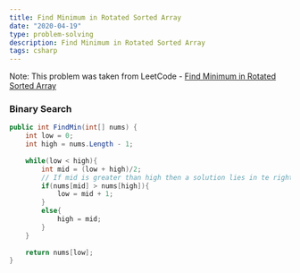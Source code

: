 ```yaml
---
title: Find Minimum in Rotated Sorted Array
date: "2020-04-19"
type: problem-solving
description: Find Minimum in Rotated Sorted Array
tags: csharp
---
```


Note: This problem was taken from LeetCode - [Find Minimum in Rotated Sorted Array](https://leetcode.com/problems/find-minimum-in-rotated-sorted-array/)

### Binary Search

```csharp
public int FindMin(int[] nums) {
	int low = 0;
	int high = nums.Length - 1;
	
	while(low < high){
		int mid = (low + high)/2;
		// If mid is greater than high then a solution lies in te right half of section
		if(nums[mid] > nums[high]){
			low = mid + 1;
		}
		else{
			high = mid;
		}
	}
	
	return nums[low];
}
```
